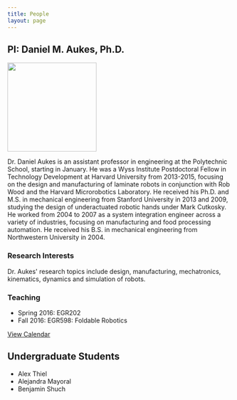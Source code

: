 ```yaml
---
title: People
layout: page
---
```


PI: Daniel M. Aukes, Ph.D.
----------------------
<img class="img-fluid" src="{{site.base_path}}/assets/images/headshot-small.jpg" height="200px">

Dr. Daniel Aukes is an assistant professor in engineering at the Polytechnic School, starting in January.  He was a Wyss Institute Postdoctoral Fellow in Technology Development at Harvard University from 2013-2015, focusing on the design and manufacturing of laminate robots in conjunction with Rob Wood and the Harvard Microrobotics Laboratory.  He received his Ph.D. and M.S. in mechanical engineering from Stanford University in 2013 and 2009, studying the design of underactuated robotic hands under Mark Cutkosky.  He worked from 2004 to 2007 as a system integration engineer across a variety of industries, focusing on manufacturing and food processing automation.  He received his B.S. in mechanical engineering from Northwestern University in 2004.    

### Research Interests
Dr. Aukes' research topics include design, manufacturing, mechatronics, kinematics, dynamics and simulation of robots.

### Teaching
* Spring 2016: EGR202
* Fall 2016: EGR598: Foldable Robotics

[View Calendar]({{site.base_path}}/aukes_calendar)

## Undergraduate Students
* Alex Thiel
* Alejandra Mayoral
* Benjamin Shuch
